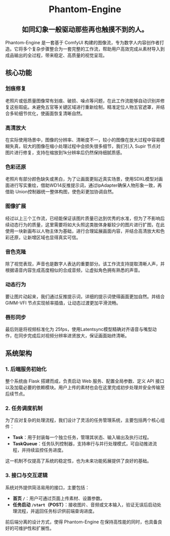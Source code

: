 # <center>Phantom-Engine</center>

## <center>如同幻象一般驱动那些再也触摸不到的人。</center>

Phantom-Engine 是一套基于 ComfyUI 构建的图像流，专为数字人内容创作者打造。它将多个复杂步骤整合为一套完整的工作流，帮助用户高效完成从素材导入到成品输出的全过程，带来稳定、高质量的视觉呈现。

## 核心功能

### 划痕修复  
老照片或低质量图像常有划痕、破损、噪点等问题，在此工作流能够自动识别并修复这些瑕疵。未避免五官等关键区域进行重新绘制，精准定位人物五官遮罩，并结合多轮细节优化，使画面恢复清晰自然。

### 高清放大  
在实际使用场景中，图像的分辨率、清晰度不一，较小的图像在放大过程中容易模糊失真，较大的图像在缩小处理过程中会损失很多细节，我们引入 Supir 节点对图片进行修复，支持在缩放到1k分辨率后仍然保持细腻质感。

### 色彩还原  
老照片有部分颜色缺失或黑白，为了让画面更贴近真实场景，使用SDXL模型对画面进行写实重绘，借助WD14反推提示词，通过IpAdapter确保人物形象一致，再借助 Union控制器统一整体构图，使色彩更加协调自然。

### 图像扩展  
经过以上三个工作流，已经能保证该图片质量已达到优秀的水准，但为了不影响后续动态行为的质量，这里需要将如大头照这类肢体身躯较少的图片进行扩图，在此使用一块新画布以人物主体为基础，进行合理延展画面内容，并结合高清放大和色彩还原，让新增区域也显得真实可信。

### 音色克隆  
除了视觉表现，声音也是数字人表达的重要部分。该工作流支持提取清晰人声，并根据语音内容生成高度相似的合成音频，让虚拟角色拥有熟悉的声音。

### 动态行为  
要让图片动起来，我们通过反推提示词，详细的提示词使得画面更加自然。并结合 GIMM-VFI 节点实现帧率插值，让动态过渡更加平滑流畅。

### 唇形同步  
最后则是将视频标准化为 25fps，使用Latentsync模型精确对齐语音与嘴型动作，在同步完成后对视频分辨率进贤放大，保证画面始终清晰。

## 系统架构

### 1. 后端服务初始化  
整个系统由 Flask 搭建而成，负责启动 Web 服务、配置全局参数、定义 API 接口以及加载必要的依赖模块。用户上传的素材也会在这里完成初步处理并安全传输至后续节点。

### 2. 任务调度机制  
为了应对复杂的处理流程，我们设计了灵活的任务管理系统，主要包括两个核心组件：
- **Task**：用于封装每一个独立任务，管理其状态、输入输出及执行过程。
- **TaskQueue**：任务队列控制器，支持串行与并行处理模式，可自动推进流程，并持续监控任务进度。

这一机制不仅提高了系统的稳定性，也为未来功能拓展提供了良好的基础。

### 3. 接口与交互逻辑  
系统对外提供简洁易用的接口，主要包括：
- **首页 `/`**：用户可通过页面上传素材、设置参数。
- **任务启动 `/start`（POST）**：接收图片、音频或文本输入，验证无误后启动处理流程，并返回任务标识供前端查询进度。

前后端分离的设计方式，使得 Phantom-Engine 在保持高性能的同时，也具备良好的可维护性和扩展性。